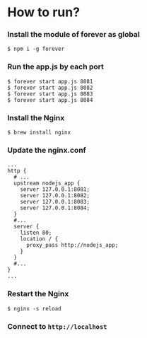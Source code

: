 # How to run?

### Install the module of forever as global

``` 
$ npm i -g forever
```

### Run the app.js by each port

```
$ forever start app.js 8081
$ forever start app.js 8082
$ forever start app.js 8083
$ forever start app.js 8084
```

### Install the Nginx

```
$ brew install nginx
```

### Update the nginx.conf

```
...
http {
  # ...
  upstream nodejs_app {
    server 127.0.0.1:8081;
    server 127.0.0.1:8082;
    server 127.0.0.1:8083;
    server 127.0.0.1:8084;
  }
  #...
  server {
    listen 80;
    location / {
      proxy_pass http://nodejs_app;
    }
  }
  #...
}
...
```

### Restart the Nginx

```
$ nginx -s reload
```

### Connect to `http://localhost`